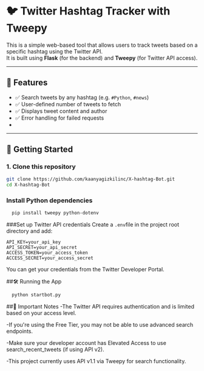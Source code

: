 # 🐦 Twitter Hashtag Tracker with Tweepy

This is a simple web-based tool that allows users to track tweets based on a specific hashtag using the Twitter API.  
It is built using **Flask** (for the backend) and **Tweepy** (for Twitter API access).

---

## 🔧 Features

- ✅ Search tweets by any hashtag (e.g. `#Python`, `#news`)
- ✅ User-defined number of tweets to fetch
- ✅ Displays tweet content and author
- ✅ Error handling for failed requests
- 
---

## 🚀 Getting Started

### 1. Clone this repository

```bash
git clone https://github.com/kaanyagizkilinc/X-hashtag-Bot.git
cd X-hashtag-Bot
```

### Install Python dependencies
``` bash
  pip install tweepy python-dotenv
```

###Set up Twitter API credentials
Create a `.env`file in the project root directory and add:
```env
API_KEY=your_api_key
API_SECRET=your_api_secret
ACCESS_TOKEN=your_access_token
ACCESS_SECRET=your_access_secret
```
You can get your credentials from the Twitter Developer Portal.

##🛠️ Running the App
``` bash
  python startbot.py
```
##📌 Important Notes
  -The Twitter API requires authentication and is limited based on your access level.

  -If you're using the Free Tier, you may not be able to use advanced search endpoints.

  -Make sure your developer account has Elevated Access to use search_recent_tweets (if using API v2).

  -This project currently uses API v1.1 via Tweepy for search functionality.

